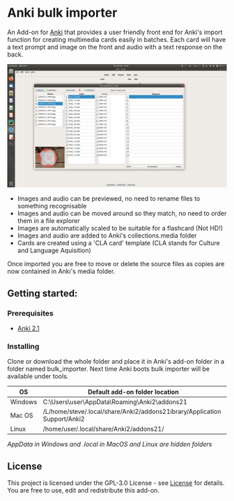 # Anki bulk importer

An Add-on for [Anki](https://apps.ankiweb.net/) that provides a user friendly front end for Anki's import function for 
creating multimedia cards easily in batches. Each card will have a text prompt and image on the front and audio with a text 
response on the back.

![screenshot](importer_screen.png)

- Images and audio can be previewed, no need to rename files to something recognisable
- Images and audio can be moved around so they match, no need to order them in a file explorer
- Images are automatically scaled to be suitable for a flashcard (Not HD!)
- Images and audio are added to Anki's collections.media folder
- Cards are created using a 'CLA card' template (CLA stands for Culture and Language Aquisition)

Once imported you are free to move or delete the source files as copies are now contained in Anki's media folder.

## Getting started:
### Prerequisites
- [Anki 2.1](https://apps.ankiweb.net/)

### Installing
Clone or download the whole folder and place it in Anki's add-on folder in a folder named bulk_importer. Next time Anki boots bulk importer will be
available under tools.

OS | Default add-on folder location
-- | --------------------------------
Windows | C:\Users\user\AppData\Roaming\Anki2\addons21
Mac OS  | /L/home/steve/.local/share/Anki2/addons21ibrary/Application Support/Anki2
Linux   | /home/user/.local/share/Anki2/addons21/

*AppData in Windows and .local in MacOS and Linux are hidden folders*

## License
This project is licensed under the GPL-3.0 License - see [License](https://github.com/stevetasticsteve/Anki_bulk_importer/blob/master/LICENSE)
for details.
You are free to use, edit and redistribute this add-on.